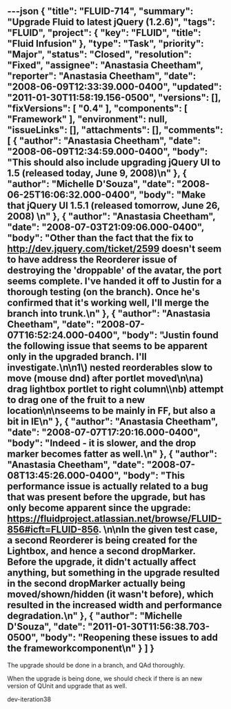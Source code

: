 ---json
{
  "title": "FLUID-714",
  "summary": "Upgrade Fluid to latest jQuery (1.2.6)",
  "tags": "FLUID",
  "project": {
    "key": "FLUID",
    "title": "Fluid Infusion"
  },
  "type": "Task",
  "priority": "Major",
  "status": "Closed",
  "resolution": "Fixed",
  "assignee": "Anastasia Cheetham",
  "reporter": "Anastasia Cheetham",
  "date": "2008-06-09T12:33:39.000-0400",
  "updated": "2011-01-30T11:58:19.156-0500",
  "versions": [],
  "fixVersions": [
    "0.4"
  ],
  "components": [
    "Framework"
  ],
  "environment": null,
  "issueLinks": [],
  "attachments": [],
  "comments": [
    {
      "author": "Anastasia Cheetham",
      "date": "2008-06-09T12:34:59.000-0400",
      "body": "This should also include upgrading jQuery UI to 1.5 (released today, June 9, 2008)\n"
    },
    {
      "author": "Michelle D'Souza",
      "date": "2008-06-25T16:06:32.000-0400",
      "body": "Make that jQuery UI 1.5.1 (released tomorrow, June 26, 2008)&#x20;\n"
    },
    {
      "author": "Anastasia Cheetham",
      "date": "2008-07-03T21:09:06.000-0400",
      "body": "Other than the fact that the fix to <http://dev.jquery.com/ticket/2599> doesn't seem to have address the Reorderer issue of destroying the 'droppable' of the avatar, the port seems complete. I've handed it off to Justin for a thorough testing (on the branch). Once he's confirmed that it's working well, I'll merge the branch into trunk.\n"
    },
    {
      "author": "Anastasia Cheetham",
      "date": "2008-07-07T16:52:24.000-0400",
      "body": "Justin found the following issue that seems to be apparent only in the upgraded branch. I'll investigate.\n\n1\\) nested reorderables slow to move (mouse dnd)  after portlet moved\n\na) drag lightbox portlet to right column\\\nb) attempt to drag one of the fruit to a new location\n\nseems to be mainly in FF, but also a bit in IE\n"
    },
    {
      "author": "Anastasia Cheetham",
      "date": "2008-07-07T17:20:16.000-0400",
      "body": "Indeed - it is slower, and the drop marker becomes fatter as well.\n"
    },
    {
      "author": "Anastasia Cheetham",
      "date": "2008-07-08T13:45:26.000-0400",
      "body": "This performance issue is actually related to a bug that was present before the upgrade, but has only become apparent since the upgrade: <https://fluidproject.atlassian.net/browse/FLUID-856#icft=FLUID-856>.&#x20;\n\nIn the given test case, a second Reorderer is being created for the Lightbox, and hence a second dropMarker. Before the upgrade, it didn't actually affect anything, but something in the upgrade resulted in the second dropMarker actually being moved/shown/hidden (it wasn't before), which resulted in the increased width and performance degradation.\n"
    },
    {
      "author": "Michelle D'Souza",
      "date": "2011-01-30T11:56:38.703-0500",
      "body": "Reopening these issues to add the frameworkcomponent\n"
    }
  ]
}
---
The upgrade should be done in a branch, and QAd thoroughly.

When the upgrade is being done, we should check if there is an new version of QUnit and upgrade that as well.

dev-iteration38

        